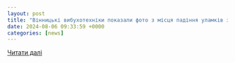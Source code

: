 ```yaml
---
layout: post
title: "Вінницькі вибухотехніки показали фото з місця падіння уламків збитих безпілотників"
date: 2024-08-06 09:33:59 +0000
categories: [news]
---
```


[Читати далі](https://vinnitsa.info/article/vinnytski-vybukhotekhniky-pokazaly-foto-z-mistsya-padinnya-ulamkiv-zbytykh-bezpilotnykiv)

